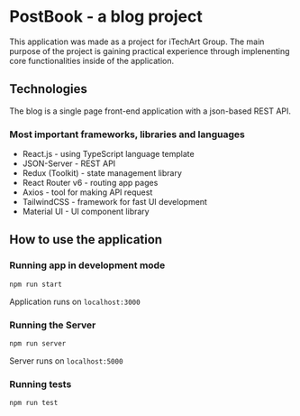 
# PostBook - a blog project

This application was made as a project for iTechArt Group. 
The main purpose of the project is gaining practical experience through implenenting 
core functionalities inside of the application.

## Technologies

The blog is a single page front-end application with a json-based REST API.

### Most important frameworks, libraries and languages

* React.js - using TypeScript language template
* JSON-Server - REST API
* Redux (Toolkit) - state management library
* React Router v6 - routing app pages
* Axios - tool for making API request
* TailwindCSS - framework for fast UI development
* Material UI - UI component library

## How to use the application

### Running app in development mode

```sh 
npm run start 
```
Application runs on `localhost:3000`

### Running the Server

```sh
npm run server
```
Server runs on `localhost:5000`

### Running tests

```sh
npm run test
```
